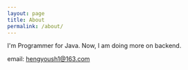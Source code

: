 ```yaml
---
layout: page
title: About
permalink: /about/
---
```


I'm Programmer for Java. Now, I am doing more on backend.

email: hengyoush1@163.com
